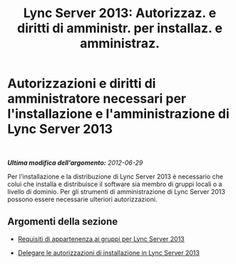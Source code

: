 ﻿---
title: "Lync Server 2013: Autorizzaz. e diritti di amministr. per installaz. e amministraz."
TOCTitle: Autorizzazioni e diritti di amministratore necessari per l'installazione e l'amministrazione
ms:assetid: c386e8b9-c7ce-49b5-9911-c0cf2a4ce181
ms:mtpsurl: https://technet.microsoft.com/it-it/library/Gg412962(v=OCS.15)
ms:contentKeyID: 49301910
ms.date: 08/24/2015
mtps_version: v=OCS.15
ms.translationtype: HT
---

# Autorizzazioni e diritti di amministratore necessari per l'installazione e l'amministrazione di Lync Server 2013

 

_**Ultima modifica dell'argomento:** 2012-06-29_

Per l'installazione e la distribuzione di Lync Server 2013 è necessario che colui che installa e distribuisce il software sia membro di gruppi locali o a livello di dominio. Per gli strumenti di amministrazione di Lync Server 2013 possono essere necessarie ulteriori autorizzazioni.

## Argomenti della sezione

  - [Requisiti di appartenenza ai gruppi per Lync Server 2013](lync-server-2013-group-membership-requirements.md)

  - [Delegare le autorizzazioni di installazione in Lync Server 2013](lync-server-2013-delegate-setup-permissions.md)


